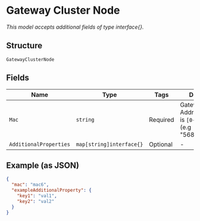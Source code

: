 
# Gateway Cluster Node

*This model accepts additional fields of type interface{}.*

## Structure

`GatewayClusterNode`

## Fields

| Name | Type | Tags | Description |
|  --- | --- | --- | --- |
| `Mac` | `string` | Required | Gateway MAC Address. Format is `[0-9a-f]{12}` (e.g "5684dae9ac8b") |
| `AdditionalProperties` | `map[string]interface{}` | Optional | - |

## Example (as JSON)

```json
{
  "mac": "mac6",
  "exampleAdditionalProperty": {
    "key1": "val1",
    "key2": "val2"
  }
}
```

